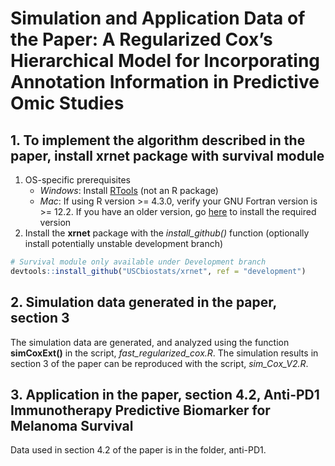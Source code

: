 # Simulation and Application Data of the Paper: A Regularized Cox’s Hierarchical Model for Incorporating Annotation Information in Predictive Omic Studies

## 1.  To implement the algorithm described in the paper, install **xrnet** package with survival module

1.  OS-specific prerequisites
    -   *Windows*: Install
        [RTools](https://cran.r-project.org/bin/windows/Rtools/) (not an
        R package)
    -   *Mac*: If using R version &gt;= 4.3.0, verify your GNU Fortran
        version is &gt;= 12.2. If you have an older version, go
        [here](https://cran.r-project.org/bin/macosx/tools/) to install
        the required version
2.  Install the **xrnet** package with the *install\_github()* function
    (optionally install potentially unstable development branch)

<!-- end list -->

``` r
# Survival module only available under Development branch
devtools::install_github("USCbiostats/xrnet", ref = "development")
```

## 2.  Simulation data generated in the paper, section 3 

The simulation data are generated, and analyzed using the function **simCoxExt()** in the script, *fast_regularized_cox.R*. The simulation results in section 3 of the paper can be reproduced with the script, *sim_Cox_V2.R*.

## 3.  Application in the paper, section 4.2, Anti-PD1 Immunotherapy Predictive Biomarker for Melanoma Survival

Data used in section 4.2 of the paper is in the folder, anti-PD1. 

